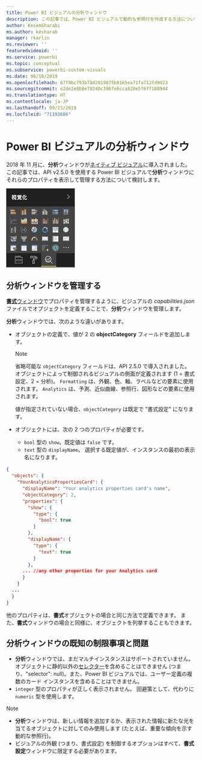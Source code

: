 ```yaml
---
title: Power BI ビジュアルの分析ウィンドウ
description: この記事では、Power BI ビジュアルで動的な参照行を作成する方法について説明します。
author: KesemSharabi
ms.author: kesharab
manager: rkarlin
ms.reviewer: ''
featuredvideoid: ''
ms.service: powerbi
ms.topic: conceptual
ms.subservice: powerbi-custom-visuals
ms.date: 06/18/2019
ms.openlocfilehash: 67f9bc793b78d2019875b8165ea71fa712fd9d23
ms.sourcegitcommit: e2de2e8b8e78240c306fe6cca820e5f6ff188944
ms.translationtype: HT
ms.contentlocale: ja-JP
ms.lasthandoff: 09/23/2019
ms.locfileid: "71193686"
---
```

# <a name="the-analytics-pane-in-power-bi-visuals"></a>Power BI ビジュアルの分析ウィンドウ

2018 年 11 月に、**分析**ウィンドウが[ネイティブ ビジュアル](https://docs.microsoft.com/power-bi/desktop-analytics-pane)に導入されました。
この記事では、API v2.5.0 を使用する Power BI ビジュアルで**分析**ウィンドウにそれらのプロパティを表示して管理する方法について検討します。

![分析ウィンドウ](./media/visualization-pane-analytics-tab.png)

## <a name="manage-the-analytics-pane"></a>分析ウィンドウを管理する

[**書式**ウィンドウ](https://docs.microsoft.com/power-bi/developer/custom-visual-develop-tutorial-format-options)でプロパティを管理するように、ビジュアルの *capabilities.json* ファイルでオブジェクトを定義することで、**分析**ウィンドウを管理します。 

**分析**ウィンドウでは、次のような違いがあります。

* オブジェクトの定義で、値が 2 の **objectCategory** フィールドを追加します。

    > [!NOTE]
    > 省略可能な `objectCategory` フィールドは、API 2.5.0 で導入されました。 オブジェクトによって制御されるビジュアルの側面が定義されます (1 = 書式設定、2 = 分析)。 `Formatting` は、外観、色、軸、ラベルなどの要素に使用されます。 `Analytics` は、予測、近似曲線、参照行、図形などの要素に使用されます。
    >
    > 値が指定されていない場合、`objectCategory` は既定で "書式設定" になります。

* オブジェクトには、次の 2 つのプロパティが必要です。
    * `bool` 型の `show`。既定値は `false` です。
    * `text` 型の `displayName`。 選択する既定値が、インスタンスの最初の表示名になります。

```json
{
  "objects": {
    "YourAnalyticsPropertiesCard": {
      "displayName": "Your analytics properties card's name",
      "objectCategory": 2,
      "properties": {
        "show": {
          "type": {
            "bool": true
          }
        },
        "displayName": {
          "type": {
            "text": true
          }
        },
      ... //any other properties for your Analytics card
      }
    }
  ...
  }
}
```

他のプロパティは、**書式**オブジェクトの場合と同じ方法で定義できます。 また、**書式**ウィンドウの場合と同様に、オブジェクトを列挙することもできます。

## <a name="known-limitations-and-issues-of-the-analytics-pane"></a>分析ウィンドウの既知の制限事項と問題

* **分析**ウィンドウでは、まだマルチインスタンスはサポートされていません。 オブジェクトに静的以外の[セレクター](https://microsoft.github.io/PowerBI-visuals/docs/concepts/objects-and-properties/#selector)を含めることはできません (つまり、"selector": null)。また、Power BI ビジュアルでは、ユーザー定義の複数のカード インスタンスを含めることはできません。
* `integer` 型のプロパティが正しく表示されません。 回避策として、代わりに `numeric` 型を使用します。

> [!NOTE]
> * **分析**ウィンドウは、新しい情報を追加するか、表示された情報に新たな光を当てるオブジェクトに対してのみ使用します (たとえば、重要な傾向を示す動的な参照行)。
> * ビジュアルの外観 (つまり、書式設定) を制御するオプションはすべて、**書式設定**ウィンドウに限定する必要があります。
